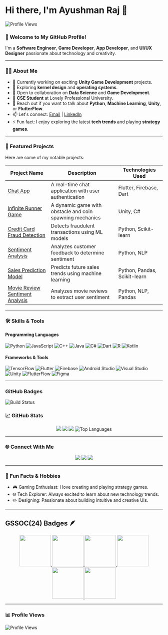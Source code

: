 

<!--
**AJ-AYUSHMAN/AJ-AYUSHMAN** is a ✨ _special_ ✨ repository because its `README.md` (this file) appears on your GitHub profile.

Here are some ideas to get you started:

- 🔭 I’m currently working on ...
- 🌱 I’m currently learning ...
- 👯 I’m looking to collaborate on ...
- 🤔 I’m looking for help with ...
- 💬 Ask me about ...
- 📫 How to reach me: ...
- 😄 Pronouns: ...
- ⚡ Fun fact: ...
-->



# Hi there, I'm Ayushman Raj 👋

![Profile Views](https://komarev.com/ghpvc/?username=AyushmanRaj&color=blue)

### 🌟 Welcome to My GitHub Profile! 
I'm a **Software Engineer**, **Game Developer**, **App Developer**, and **UI/UX Designer** passionate about technology and creativity. 

---

### 👨‍💻 About Me
- 🔭 Currently working on exciting **Unity Game Development** projects.
- 🌱 Exploring **kernel design** and **operating systems**.
- 🎯 Open to collaboration on **Data Science** and **Game Development**.
- 💼 **CSE Student** at Lovely Professional University.
- 💬 Reach out if you want to talk about **Python**, **Machine Learning**, **Unity**, or **FlutterFlow**.
- 📫 Let's connect: [Email](mailto:sonurajsheohar@gmail.com) | [LinkedIn](https://www.linkedin.com/in/your-linkedin/)
- ⚡ Fun fact: I enjoy exploring the latest **tech trends** and playing **strategy games**.

---

### 🚀 Featured Projects
Here are some of my notable projects:

| Project Name | Description | Technologies Used |
|--------------|-------------|-------------------|
| [Chat App](https://github.com/your-username/chat-app) | A real-time chat application with user authentication | Flutter, Firebase, Dart |
| [Infinite Runner Game](https://github.com/your-username/infinite-runner-game) | A dynamic game with obstacle and coin spawning mechanics | Unity, C# |
| [Credit Card Fraud Detection](https://github.com/your-username/credit-card-fraud-detection) | Detects fraudulent transactions using ML models | Python, Scikit-learn |
| [Sentiment Analysis](https://github.com/your-username/sentiment-analysis) | Analyzes customer feedback to determine sentiment | Python, NLP |
| [Sales Prediction Model](https://github.com/your-username/sales-prediction) | Predicts future sales trends using machine learning | Python, Pandas, Scikit-learn |
| [Movie Review Sentiment Analysis](https://github.com/your-username/movie-review-analysis) | Analyzes movie reviews to extract user sentiment | Python, NLP, Pandas |

---

### 🛠️ Skills & Tools
#### Programming Languages
![Python](https://img.shields.io/badge/-Python-3776AB?style=flat&logo=python&logoColor=white)
![JavaScript](https://img.shields.io/badge/-JavaScript-F7DF1E?style=flat&logo=javascript&logoColor=black)
![C++](https://img.shields.io/badge/-C++-00599C?style=flat&logo=c%2B%2B&logoColor=white)
![Java](https://img.shields.io/badge/-Java-007396?style=flat&logo=java&logoColor=white)
![C#](https://img.shields.io/badge/-C%23-239120?style=flat&logo=c-sharp&logoColor=white)
![Dart](https://img.shields.io/badge/-Dart-0175C2?style=flat&logo=dart&logoColor=white)
![R](https://img.shields.io/badge/-R-276DC3?style=flat&logo=r&logoColor=white)
![Kotlin](https://img.shields.io/badge/-Kotlin-0095D5?style=flat&logo=kotlin&logoColor=white)

#### Frameworks & Tools
![TensorFlow](https://img.shields.io/badge/-TensorFlow-FF6F00?style=flat&logo=tensorflow&logoColor=white)
![Flutter](https://img.shields.io/badge/-Flutter-02569B?style=flat&logo=flutter&logoColor=white)
![Firebase](https://img.shields.io/badge/-Firebase-FFCA28?style=flat&logo=firebase&logoColor=black)
![Android Studio](https://img.shields.io/badge/-Android%20Studio-3DDC84?style=flat&logo=android-studio&logoColor=white)
![Visual Studio](https://img.shields.io/badge/-Visual%20Studio-5C2D91?style=flat&logo=visual-studio&logoColor=white)
![Unity](https://img.shields.io/badge/-Unity-000000?style=flat&logo=unity&logoColor=white)
![FlutterFlow](https://img.shields.io/badge/-FlutterFlow-0175C2?style=flat&logo=flutter&logoColor=white)
![Figma](https://img.shields.io/badge/-Figma-F24E1E?style=flat&logo=figma&logoColor=white)

---
### GitHub Badges
![Build Status](https://img.shields.io/badge/build-passing-brightgreen)


### 📈 GitHub Stats
<div align="center">
  <img src = "https://github-readme-stats.vercel.app/api?username=AJ-AYUSHMAN&show_icons=true&theme=radical"/>
  <img src="https://github-readme-streak-stats.herokuapp.com/?user=AJ-AYUSHMAN&theme=radical" />
  <img src="http://github-profile-summary-cards.vercel.app/api/cards/profile-details?username=AJ-AYUSHMAN&theme=radical" />
  <img src="https://github-readme-stats.vercel.app/api/top-langs/?username=AJ-AYUSHMAN&layout=compact&theme=radical" alt="Top Languages" />
</div>

---

### 🌐 Connect With Me
<div align="center">
  <a href="https://www.linkedin.com/in/your-linkedin/"><img src="https://img.shields.io/badge/-LinkedIn-0077B5?style=for-the-badge&logo=linkedin&logoColor=white" /></a>
  <a href="https://twitter.com/your-twitter"><img src="https://img.shields.io/badge/-Twitter-1DA1F2?style=for-the-badge&logo=twitter&logoColor=white" /></a>
  <a href="mailto:sonurajsheohar@gmail.com"><img src="https://img.shields.io/badge/-Email-D14836?style=for-the-badge&logo=gmail&logoColor=white" /></a>
</div>

---

### 🎯 Fun Facts & Hobbies
- 🎮 Gaming Enthusiast: I love creating and playing strategy games.
- 🌐 Tech Explorer: Always excited to learn about new technology trends.
- ✏️ Designing: Passionate about building intuitive and creative UIs.

---

## GSSOC(24) Badges 🪶
<div style='display:flex; align-items:center; gap: 10px;' align='center'><a href="https://gssoc.girlscript.tech/leaderboard">
<img src="https://raw.githubusercontent.com/GSSoC24/Postman-Challenge/main/docs/assets/Postman%20White.png" width="100px" height="100px" />
  <img src="https://raw.githubusercontent.com/GSSoC24/Postman-Challenge/main/docs/assets/1.png" width="100px" height="100px" />
  <img src="https://raw.githubusercontent.com/GSSoC24/Postman-Challenge/main/docs/assets/2.png" width="100px" height="100px" />
  <img src="https://raw.githubusercontent.com/GSSoC24/Postman-Challenge/main/docs/assets/3.png" width="100px" height="100px" />
  <img src="https://raw.githubusercontent.com/GSSoC24/Postman-Challenge/main/docs/assets/4.png" width="100px" height="100px" />
  <img src="https://raw.githubusercontent.com/GSSoC24/Postman-Challenge/main/docs/assets/5.png" width="100px" height="100px" />
  </a>
</div>

---

### 📊 Profile Views
![Profile Views](https://profile-counter.glitch.me/AyushmanRaj/count.svg)
